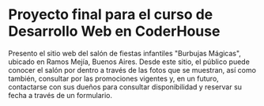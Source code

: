 # Proyecto final para el curso de Desarrollo Web en CoderHouse

Presento el sitio web del salón de fiestas infantiles "Burbujas Mágicas", ubicado en Ramos Mejía, Buenos Aires. Desde este sitio, el público puede conocer el salón por dentro a través de las fotos que se muestran, así como también, consultar por las promociones vigentes y, en un futuro, contactarse con sus dueños para consultar disponibilidad y reservar su fecha a través de un formulario.

